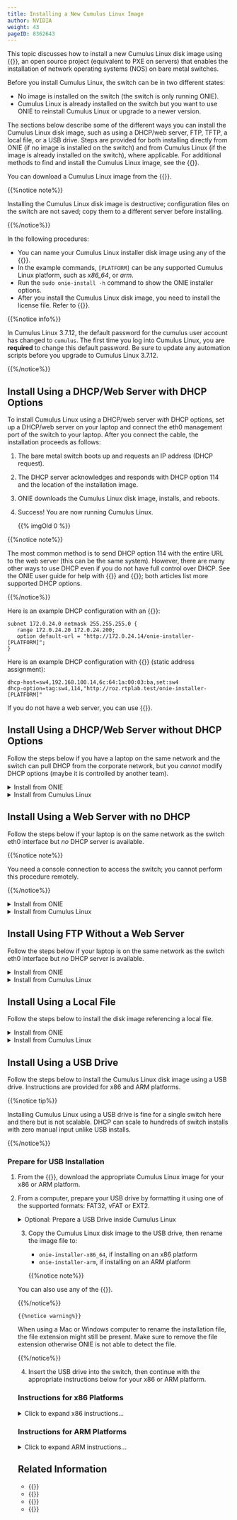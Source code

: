 ```yaml
---
title: Installing a New Cumulus Linux Image
author: NVIDIA
weight: 43
pageID: 8362643
---
```

This topic discusses how to install a new Cumulus Linux disk image using {{<exlink url="http://www.onie.org/" text="ONIE">}}, an open source project (equivalent to PXE on servers) that enables the installation of network operating systems (NOS) on bare metal switches.

Before you install Cumulus Linux, the switch can be in two different states:

- No image is installed on the switch (the switch is only running ONIE).
- Cumulus Linux is already installed on the switch but you want to use ONIE to reinstall Cumulus Linux or upgrade to a newer version.

The sections below describe some of the different ways you can install the Cumulus Linux disk image, such as using a DHCP/web server, FTP, TFTP, a local file, or a USB drive. Steps are provided for both installing directly from ONIE (if no image is installed on the switch) and from Cumulus Linux (if the image is already installed on the switch), where applicable. For additional methods to find and install the Cumulus Linux image, see the {{<exlink url="http://opencomputeproject.github.io/onie/design-spec/discovery.html" text="ONIE Design Specification">}}.

You can download a Cumulus Linux image from the {{<exlink url="https://support.mellanox.com/s/" text="MyMellanox Download Center">}}.

{{%notice note%}}

Installing the Cumulus Linux disk image is destructive; configuration files on the switch are not saved; copy them to a different server before installing.

{{%/notice%}}

In the following procedures:

- You can name your Cumulus Linux installer disk image using any of the {{<exlink url="http://opencomputeproject.github.io/onie/design-spec/discovery.html#default-file-name-search-order" text="ONIE naming schemes mentioned here">}}.
- In the example commands, `[PLATFORM]` can be any supported Cumulus Linux platform, such as *x86\_64*, or *arm*.
- Run the `sudo onie-install -h` command to show the ONIE installer options.
- After you install the Cumulus Linux disk image, you need to install the license file. Refer to {{<link url="Quick-Start-Guide#install-the-license" text="Install the License">}}.

{{%notice info%}}

In Cumulus Linux 3.7.12, the default password for the cumulus user account has changed to `cumulus`. The first time you log into Cumulus Linux, you are **required** to change this default password. Be sure to update any automation scripts before you upgrade to Cumulus Linux 3.7.12.

{{%/notice%}}

## Install Using a DHCP/Web Server with DHCP Options

To install Cumulus Linux using a DHCP/web server *with* DHCP options, set up a DHCP/web server on your laptop and connect the eth0 management port of the switch to your laptop. After you connect the cable, the installation proceeds as follows:

1. The bare metal switch boots up and requests an IP address (DHCP request).
2. The DHCP server acknowledges and responds with DHCP option 114 and the location of the installation image.
3. ONIE downloads the Cumulus Linux disk image, installs, and reboots.
4. Success\! You are now running Cumulus Linux.

    {{% imgOld 0 %}}

{{%notice note%}}

The most common method is to send DHCP option 114 with the entire URL to the web server (this can be the same system). However, there are many other ways to use DHCP even if you do not have full control over DHCP. See the ONIE user guide for help with {{<exlink url="https://opencomputeproject.github.io/onie/design-spec/discovery.html#partial-installer-urls" text="partial installer URLs">}} and {{<exlink url="https://opencomputeproject.github.io/onie/user-guide/index.html#advanced-dhcp-2-vivso" text="advanced DHCP options">}}; both articles list more supported DHCP options.

{{%/notice%}}

Here is an example DHCP configuration with an {{<exlink url="http://www.isc.org/downloads/dhcp/" text="ISC DHCP server">}}:

```
subnet 172.0.24.0 netmask 255.255.255.0 {
   range 172.0.24.20 172.0.24.200;
   option default-url = "http://172.0.24.14/onie-installer-[PLATFORM]";
}
```

Here is an example DHCP configuration with {{<exlink url="http://www.thekelleys.org.uk/dnsmasq/doc.html" text="dnsmasq">}} (static address assignment):

```
dhcp-host=sw4,192.168.100.14,6c:64:1a:00:03:ba,set:sw4
dhcp-option=tag:sw4,114,"http://roz.rtplab.test/onie-installer-[PLATFORM]"
```

If you do not have a web server, you can use {{<exlink url="https://www.apachefriends.org/index.html" text="this free Apache example">}}.

## Install Using a DHCP/Web Server without DHCP Options

Follow the steps below if you have a laptop on the same network and the switch can pull DHCP from the corporate network, but you *cannot* modify DHCP options (maybe it is controlled by another team).
<details>

<summary>Install from ONIE </summary>

1. Place the Cumulus Linux disk image in a directory on the web server.

2. Run the `onie-nos-install` command:

```
ONIE:/ #onie-nos-install http://10.0.1.251/path/to/cumulus-install-[PLATFORM].bin
```

</details>

<details>

<summary>Install from Cumulus Linux </summary>

1. Place the Cumulus Linux disk image in a directory on the web server.

2. From the Cumulus Linux command prompt, run the `onie-install` command, then reboot the switch.

```
cumulus@switch:~$ sudo onie-install -a -i http://10.0.1.251/path/to/cumulus-install-[PLATFORM].bin
```

</details>

## Install Using a Web Server with no DHCP

Follow the steps below if your laptop is on the same network as the switch eth0 interface but *no* DHCP server is available.

{{%notice note%}}

You need a console connection to access the switch; you cannot perform this procedure remotely.

{{%/notice%}}

<details>

<summary>Install from ONIE </summary>

1. ONIE is in *{{<exlink url="http://opencomputeproject.github.io/onie/design-spec/discovery.html#installer-discovery-methods" text="discovery mode">}}*. You must disable discovery mode with the following command:

```
onie# onie-discovery-stop
```

    On older ONIE versions, if the `onie-discovery-stop` command is not supported, run:

```
onie# /etc/init.d/discover.sh stop
```

2. Assign a static address to eth0 with the `ip addr add` command:

```
ONIE:/ #ip addr add 10.0.1.252/24 dev eth0
```

3. Place the Cumulus Linux disk image in a directory on your web server.

4. Run the installer manually (because there are no DHCP options):

```
ONIE:/ #onie-nos-install http://10.0.1.251/path/to/cumulus-install-[PLATFORM].bin
```

</details>

<details>

<summary>Install from Cumulus Linux </summary>

1. Place the Cumulus Linux disk image in a directory on your web server.

2. From the Cumulus Linux command prompt, run the `onie-install` command, then reboot the switch.

```
cumulus@switch:~$ sudo onie-install -a -i http://10.0.1.251/path/to/cumulus-install-[PLATFORM].bin
```

</details>

## Install Using FTP Without a Web Server

Follow the steps below if your laptop is on the same network as the switch eth0 interface but *no* DHCP server is available.

<details>

<summary>Install from ONIE </summary>

1. Set up DHCP or static addressing for eth0. The following example assigns a static address to eth0:

```
ONIE:/ #ip addr add 10.0.1.252/24 dev eth0
```

2. If you are using static addressing, disable ONIE discovery mode:

```
onie# onie-discovery-stop
```

    On older ONIE versions, if the `onie-discovery-stop` command is not supported, run:

```
onie# /etc/init.d/discover.sh stop
```

3. Place the Cumulus Linux disk image into a TFTP or FTP directory.

4. If you are not using DHCP options, run one of the following commands (`tftp` for TFTP or `ftp` for FTP):

```
ONIE# onie-nos-install ftp://local-ftp-server/cumulus-install-[PLATFORM].bin

ONIE# onie-nos-install tftp://local-tftp-server/cumulus-install-[PLATFORM].bin
```

</details>

<details>

<summary>Install from Cumulus Linux </summary>

1. Place the Cumulus Linux disk image into a TFTP or FTP directory (TFTP is *not* supported in Cumulus Linux 3.7.9 and later).

2. From the Cumulus Linux command prompt, run one of the following commands (`tftp` for TFTP or `ftp` for FTP), then reboot the switch.

```
cumulus@switch:~$ sudo onie-install -a -i ftp://local-ftp-server/cumulus-install-[PLATFORM].bin

cumulus@switch:~$ sudo onie-install -a -i tftp://local-ftp-server/cumulus-install-[PLATFORM].bin
```

</details>

## Install Using a Local File

Follow the steps below to install the disk image referencing a local file.

<details>

<summary>Install from ONIE </summary>

1. Set up DHCP or static addressing for eth0. The following example assigns a static address to eth0:

```
ONIE:/ #ip addr add 10.0.1.252/24 dev eth0
```

2. If you are using static addressing, disable ONIE discovery mode.

```
onie# onie-discovery-stop
```

    On older ONIE versions, if the `onie-discovery-stop` command is not supported, run:

```
onie# /etc/init.d/discover.sh stop
```

3. Use {{<exlink url="http://en.wikipedia.org/wiki/Secure_copy" text="scp">}} to copy the Cumulus Linux disk image to the switch. (Windows users can use {{<exlink url="http://winscp.net/eng/index.php" text="WinScp">}}.)

4. Run the installer manually from ONIE:

```
ONIE:/ #onie-nos-install /path/to/local/file/cumulus-install-[PLATFORM].bin
```

</details>

<details>

<summary>Install from Cumulus Linux </summary>

1. Copy the Cumulus Linux disk image to the switch.

2. From the Cumulus Linux command prompt, run the `onie-install` command, then reboot the switch.

```
cumulus@switch:~$ sudo onie-install -a -i /path/to/local/file/cumulus-install-[PLATFORM].bin
```

</details>

## Install Using a USB Drive

Follow the steps below to install the Cumulus Linux disk image using a USB drive. Instructions are provided for x86 and ARM platforms.

{{%notice tip%}}

Installing Cumulus Linux using a USB drive is fine for a single switch here and there but is not scalable. DHCP can scale to hundreds of switch installs with zero manual input unlike USB installs.

{{%/notice%}}

### Prepare for USB Installation

1. From the {{<exlink url="https://support.mellanox.com/s/" text="MyMellanox Downloads page">}}, download the appropriate Cumulus Linux image for your x86 or ARM platform.

2. From a computer, prepare your USB drive by formatting it using one of the supported formats: FAT32, vFAT or EXT2.

    <details>

    <summary>Optional: Prepare a USB Drive inside Cumulus Linux</summary>

    <table>
    <colgroup>
    <col style="width: 100%" />
    </colgroup>
    <tbody>
    <tr class="odd">
    <td><p>{{%notice warning%}}</p>
    <p>Use caution when performing the actions below; it is possible to severely damage your system with the following utilities.</p>
<p>{{%/notice%}}</p>
    <ol>
    <li><p>Insert your USB drive into the USB port on the switch running Cumulus Linux and log in to the switch.</p></li>
    <li><p>Examine output from <code>cat /proc/partitions</code> and <code>sudo fdisk -l [device]</code> to determine on which device your USB drive can be found. For example, <code>sudo fdisk -l /dev/sdb</code>.</p>
<p>{{%notice warning%}}</p>
<p>These instructions assume your USB drive is the <code>/dev/sdb</code> device, which is typical if you insert the USB drive after the machine is already booted. However, if you insert the USB drive during the boot process, it is possible that your USB drive is the <code>/dev/sda</code> device. Make sure to modify the commands below to use the proper device for your USB drive.</p>
<p>{{%/notice%}}</p></li>
    <li><p>Create a new partition table on the USB drive:</p>
    <pre><code>sudo parted /dev/sdb mklabel msdos</code></pre>
    <p>{{%notice note%}}</p>
    <p>The <code>parted</code> utility should already be installed. However, if it is not, install it with: <code>sudo -E apt-get install parted</code></p>
    <p>{{%/notice%}}</p></li>
    <li><p>Create a new partition on the USB drive:</p>
    <pre><code>sudo parted /dev/sdb -a optimal mkpart primary 0% 100%</code></pre></li>
    <li><p>Format the partition to your filesystem of choice using <em>one</em> of the examples below:</p>
    <pre><code>sudo mkfs.ext2 /dev/sdb1
    sudo mkfs.msdos -F 32 /dev/sdb1
    sudo mkfs.vfat /dev/sdb1</code></pre>
    <p>{{%notice note%}}</p>
    <p>To use <code>mkfs.msdos</code> or <code>mkfs.vfat</code>, you need to install the <code>dosfstools</code> package from the {{<link url="Adding-and-Updating-Packages/#add-packages-from-another-repository" text="Debian software repositories">}}, as they are not included by default.</p>
    <p>{{%/notice%}}</p></li>
    <li><p>To continue installing Cumulus Linux, mount the USB drive to move files.</p>
    <pre><code>sudo mkdir /mnt/usb
    sudo mount /dev/sdb1 /mnt/usb</code></pre></li>
    </ol></td>
    </tr>
    </tbody>
    </table>
</details>

3. Copy the Cumulus Linux disk image to the USB drive, then rename the image file to:

    - `onie-installer-x86_64`, if installing on an x86 platform
    - `onie-installer-arm`, if installing on an ARM platform

    {{%notice note%}}

You can also use any of the {{<exlink url="http://opencomputeproject.github.io/onie/design-spec/discovery.html#default-file-name-search-order" text="ONIE naming schemes mentioned here">}}.

{{%/notice%}}

    {{%notice warning%}}

When using a Mac or Windows computer to rename the installation file, the file extension might still be present. Make sure to remove the file extension otherwise ONIE is not able to detect the file.

{{%/notice%}}

4. Insert the USB drive into the switch, then continue with the appropriate instructions below for your x86 or ARM platform.

### Instructions for x86 Platforms

<details>

<summary>Click to expand x86 instructions... </summary>

1. Prepare the switch for installation:

    - If the switch is offline, connect to the console and power on the switch.
    - If the switch is already online in ONIE, use the `reboot` command.

    {{%notice note%}}

SSH sessions to the switch get dropped after this step. To complete the remaining instructions, connect to the console of the switch. Cumulus Linux switches display their boot process to the console; you need to monitor the console specifically to complete the next step.

{{%/notice%}}

2. Monitor the console and select the ONIE option from the first GRUB screen shown below.

    {{% imgOld 1 %}}

3. Cumulus Linux on x86 uses GRUB chainloading to present a second GRUB menu specific to the ONIE partition. No action is necessary in this menu to select the default option *ONIE: Install OS*.

    {{% imgOld 2 %}}

4. The USB drive is recognized and mounted automatically. The image file is located and automatic installation of Cumulus Linux begins. Here is some sample output:

```
ONIE: OS Install Mode  ...

Version : quanta_common_rangeley-2014.05.05-6919d98-201410171013
Build  Date: 2014-10-17T10:13+0800
Info: Mounting kernel filesystems...  done.
Info: Mounting LABEL=ONIE-BOOT on /mnt/onie-boot  ...
initializing eth0...
scsi 6:0:0:0: Direct-Access  SanDisk Cruzer Facet 1.26 PQ: 0 ANSI: 6
sd 6:0:0:0: [sdb] 31266816 512-byte logical blocks: (16.0 GB/14.9 GiB)
sd 6:0:0:0: [sdb] Write Protect is off
sd 6:0:0:0: [sdb] Write cache: disabled, read cache: enabled, doesn't support DPO or FUA
sd 6:0:0:0: [sdb] Attached SCSI disk

<...snip...>

ONIE:  Executing installer: file://dev/sdb1/onie-installer-x86_64
Verifying image checksum ... OK.
Preparing image archive ... OK.
Dumping image info...
Control File Contents
=====================
Description: Cumulus  Linux
OS-Release:  3.0.0-3b46bef-201509041633-build
Architecture: amd64
Date:  Fri, 27 May 2016 17:10:30 -0700
Installer-Version:  1.2
Platforms: accton_as5712_54x accton_as6712_32x  mlx_sx1400_i73612 dell_s6000_s1220 dell_s4000_c2338 dell_s3000_c2338  cel_redstone_xp cel_smallstone_xp cel_pebble quanta_panther  quanta_ly8_rangeley quanta_ly6_rangeley quanta_ly9_rangeley  
Homepage: http://www.cumulusnetworks.com/
```

5. After installation completes, the switch automatically reboots into the newly installed instance of Cumulus Linux.

</details>

### Instructions for ARM Platforms

<details>

<summary>Click to expand ARM instructions... </summary>

1. Prepare the switch for installation:

    - If the switch is offline, connect to the console and power on the switch.
    - If the switch is already online in ONIE, use the `reboot` command.

    SSH sessions to the switch get dropped after this step. To complete the remaining instructions, connect to the console of the switch. Cumulus Linux switches display their boot process to the console; you need to monitor the console specifically to complete the next step.

2. Interrupt the normal boot process before the countdown (shown below) completes. Press any key to stop the autoboot.

```
U-Boot 2013.01-00016-gddbf4a9-dirty (Feb 14 2014 - 16:30:46) Accton: 1.4.0.5

CPU0: P2020, Version: 2.1, (0x80e20021)
Core: E500, Version: 5.1, (0x80211051)
Clock Configuration:
CPU0:1200 MHz, CPU1:1200 MHz,
CCB:600 MHz,
DDR:400 MHz (800 MT/s data rate) (Asynchronous), LBC:37.500 MHz
L1: D-cache 32 kB enabled
I-cache 32 kB enabled
<...snip ...>
USB: USB2513 hub OK
Hit any key to stop autoboot: 0
```

3. A command prompt appears so that you can run commands. Execute the following command:

```
run onie_bootcmd
```

4. The USB drive is recognized and mounted automatically. The image file is located and automatic installation of Cumulus Linux begins. Here is some sample output:

```
Loading Open Network Install Environment  ...
Platform: arm-as4610_54p-r0
Version : 1.6.1.3
WARNING: adjusting available memory to 30000000
## Booting kernel from Legacy Image at ec040000  ...
    Image Name:   as6701_32x.1.6.1.3
    Image Type:   ARM Linux Multi-File Image (gzip compressed)
    Data Size:    4456555 Bytes = 4.3 MiB
    Load Address: 00000000
    Entry Point:  00000000
    Contents:
        Image 0: 3738543 Bytes = 3.6 MiB
        Image 1: 706440 Bytes = 689.9 KiB
        Image 2: 11555 Bytes = 11.3 KiB
    Verifying Checksum ... OK
## Loading init Ramdisk from multi component Legacy Image at ec040000  ...
## Flattened Device Tree from multi component Image at EC040000
    Booting using the fdt at 0xec47d388
    Uncompressing Multi-File Image ... OK
    Loading Ramdisk to 2ff53000, end 2ffff788 ... OK
    Loading Device Tree to 03ffa000, end 03fffd22 ... OK
<...snip...>
ONIE: Starting ONIE Service Discovery
ONIE: Executing installer: file://dev/sdb1/onie-installer-arm
Verifying image checksum ... OK.
Preparing image archive ... OK.
Dumping image info ...
Control File Contents
=====================
Description: Cumulus Linux
OS-Release: 3.0.0-3b46bef-201509041633-build
Architecture: arm
Date: Fri, 27 May 2016 17:08:35 -0700
Installer-Version: 1.2
Platforms: accton_as4600_54t, accton_as6701_32x, accton_5652, accton_as5610_52x, dni_6448, dni_7448, dni_c7448n, cel_kennisis, cel_redstone, cel_smallstone, cumulus_p2020, quanta_lb9, quanta_ly2, quanta_ly2r, quanta_ly6_p2020
Homepage: http://www.cumulusnetworks.com/
```

5. After installation completes, the switch automatically reboots into the newly installed instance of Cumulus Linux.

</details>

## Related Information

- {{<exlink url="http://opencomputeproject.github.io/onie/design-spec/" text="ONIE Design Specification">}}
- {{<exlink url="https://support.mellanox.com/s/" text="MyMellanox Downloads page">}}
- {{<exlink url="https://cumulusnetworks.com/cumulus-on-a-stick/" text="Cumulus on a Stick">}}
- {{<link title="Managing Cumulus Linux Disk Images">}}
